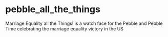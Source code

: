 # pebble_all_the_things
Marriage Equality all the Things! is a watch face for the Pebble and Pebble Time celebrating the marriage equality victory in the US
